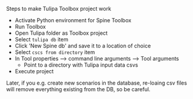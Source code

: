 Steps to make Tulipa Toolbox project work

- Activate Python environment for Spine Toolbox
- Run Toolbox
- Open Tulipa folder as Toolbox project
- Select `tulipa db` item
- Click 'New Spine db' and save it to a location of choice
- Select `cscs from directory` item
- In Tool properties --> command line arguments --> Tool arguments
    - Point to a directory with Tulipa input data csvs
- Execute project

Later, if you e.g. create new scenarios in the database, re-loaing csv files will remove everything existing from the DB, so be careful.

